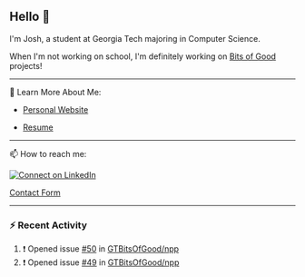 ## Hello 👋

I'm Josh, a student at Georgia Tech majoring in Computer Science.

When I'm not working on school, I'm definitely working on [Bits of Good](https://bitsofgood.org) projects!

---

📖 Learn More About Me:

* [Personal Website](https://mcfarl.in)

* [Resume](https://www.dropbox.com/s/xak4fdv0h2ghhhy/JoshuaMcFarlin_Resume.pdf?dl=0)

---

📫 How to reach me:

[![Connect on LinkedIn](https://img.shields.io/badge/--linkedin?label=LinkedIn&logo=LinkedIn&style=social)](https://www.linkedin.com/in/joshmcfarlin)

[Contact Form](https://mcfarl.in/contact)

---

### :zap: Recent Activity

<!--START_SECTION:activity-->
1. ❗️ Opened issue [#50](https://github.com/GTBitsOfGood/npp/issues/50) in [GTBitsOfGood/npp](https://github.com/GTBitsOfGood/npp)
2. ❗️ Opened issue [#49](https://github.com/GTBitsOfGood/npp/issues/49) in [GTBitsOfGood/npp](https://github.com/GTBitsOfGood/npp)
<!--END_SECTION:activity-->
